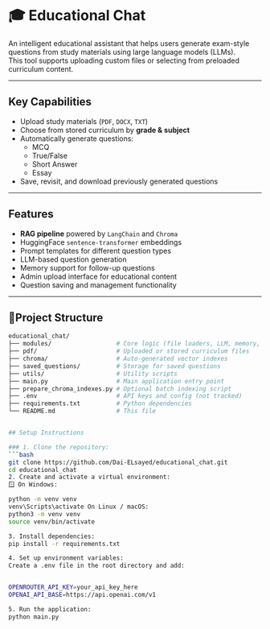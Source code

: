 # 🎓 Educational Chat

An intelligent educational assistant that helps users generate exam-style questions from study materials using large language models (LLMs).  
This tool supports uploading custom files or selecting from preloaded curriculum content.

---

##  Key Capabilities

- Upload study materials (`PDF`, `DOCX`, `TXT`)
- Choose from stored curriculum by **grade & subject**
- Automatically generate questions:
  - MCQ
  - True/False
  - Short Answer
  - Essay
- Save, revisit, and download previously generated questions

---

## Features

- **RAG pipeline** powered by `LangChain` and `Chroma`
- HuggingFace `sentence-transformer` embeddings
- Prompt templates for different question types
- LLM-based question generation
- Memory support for follow-up questions
- Admin upload interface for educational content
- Question saving and management functionality

---

## 📁Project Structure

```bash
educational_chat/
├── modules/                  # Core logic (file loaders, LLM, memory, etc.)
├── pdf/                      # Uploaded or stored curriculum files
├── chroma/                   # Auto-generated vector indexes
├── saved_questions/          # Storage for saved questions
├── utils/                    # Utility scripts
├── main.py                   # Main application entry point
├── prepare_chroma_indexes.py # Optional batch indexing script
├── .env                      # API keys and config (not tracked)
├── requirements.txt          # Python dependencies
└── README.md                 # This file


## Setup Instructions

### 1. Clone the repository:
```bash
git clone https://github.com/Dai-ELsayed/educational_chat.git
cd educational_chat
2. Create and activate a virtual environment:
🪟 On Windows:

python -m venv venv
venv\Scripts\activate On Linux / macOS:
python3 -m venv venv
source venv/bin/activate

3. Install dependencies:
pip install -r requirements.txt

4. Set up environment variables:
Create a .env file in the root directory and add:


OPENROUTER_API_KEY=your_api_key_here
OPENAI_API_BASE=https://api.openai.com/v1

5. Run the application:
python main.py

